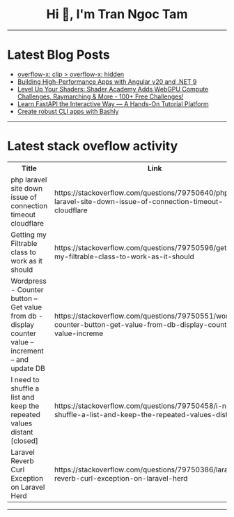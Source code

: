 <h1 align="center">Hi 👋, I'm Tran Ngoc Tam</h1>

---

# Latest Blog Posts 
<!-- BLOG-POST-LIST:START -->
- [overflow-x: clip &gt; overflow-x: hidden](https://dev.to/avcat/overflow-x-clip-overflow-x-hidden-1eml)
- [Building High-Performance Apps with Angular v20 and .NET 9](https://dev.to/jamalalsofy/building-high-performance-apps-with-angular-v20-and-net-9-3hjd)
- [Level Up Your Shaders: Shader Academy Adds WebGPU Compute Challenges, Raymarching &amp; More - 100+ Free Challenges!](https://dev.to/martini002/level-up-your-shaders-shader-academy-adds-webgpu-compute-challenges-raymarching-more-100-l66)
- [Learn FastAPI the Interactive Way — A Hands-On Tutorial Platform](https://dev.to/stamigos/learn-fastapi-the-interactive-way-a-hands-on-tutorial-platform-lnn)
- [Create robust CLI apps with Bashly](https://dev.to/meleu/create-robust-cli-apps-with-bashly-5gb0)
<!-- BLOG-POST-LIST:END -->

---

# Latest stack oveflow activity
<table>
  <tr><th>Title</th><th>Link</th></tr>
  <!-- STACKOVERFLOW:START --><tr><td>php laravel site down issue of connection timeout cloudflare</td><td>https://stackoverflow.com/questions/79750640/php-laravel-site-down-issue-of-connection-timeout-cloudflare</td></tr><tr><td>Getting my Filtrable class to work as it should</td><td>https://stackoverflow.com/questions/79750596/getting-my-filtrable-class-to-work-as-it-should</td></tr><tr><td>Wordpress - Counter button – Get value from db - display counter value – increment – and update DB</td><td>https://stackoverflow.com/questions/79750551/wordpress-counter-button-get-value-from-db-display-counter-value-increme</td></tr><tr><td>I need to shuffle a list and keep the repeated values distant [closed]</td><td>https://stackoverflow.com/questions/79750458/i-need-to-shuffle-a-list-and-keep-the-repeated-values-distant</td></tr><tr><td>Laravel Reverb Curl Exception on Laravel Herd</td><td>https://stackoverflow.com/questions/79750386/laravel-reverb-curl-exception-on-laravel-herd</td></tr><!-- STACKOVERFLOW:END -->
</table>

---


